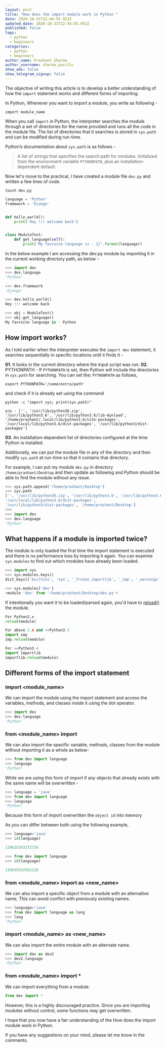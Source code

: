```yaml
---
layout: post
title: "How does the import module work in Python "
date: 2020-10-31T22:44:55.921Z
updated_date: 2020-10-31T22:44:55.951Z
published: false
tags:
  - python
  - beginners
categories:
  - python
  - beginners
author_name: Prashant Sharma
author_username: sharma_pacific
show_ads: false
show_telegram_signup: false
---
```

The objective of writing this article is to develop a better understanding of how the `import` statement works and different forms of importing.

In Python, Whenever you want to import a module, you write as following -
	
```
import module_name
```

When you call `import` in Python, the interpreter searches the module through a set of directories for the name provided and runs all the code in the module file. The list of directories that it searches is stored in `sys.path` and can be modified during run-time.

Python’s documentation about `sys.path` is as follows -

> A list of strings that specifies the search path for modules. Initialized from the environment variable `PYTHONPATH`, plus an installation-dependent default.

Now let's move to the practical, I have created a module file `dev.py` and written a few lines of code.

```shell
touch dev.py
```

```python
language = 'Python'
framework = 'Django'


def hello_world():
    print('Hey !!! welcome back')


class ModuleTest:
    def get_language(self):
        print('My favroite language is - {}'.format(language))
```

In the below example I am accessing the dev.py module by importing it in the current working directory path, as below - 

```python
>>> import dev
>>> dev.language
'Python'

>>> dev.framework
'Django'

>>> dev.hello_world()
Hey !!! welcome back

>>> obj = ModuleTest()
>>> obj.get_language()
My favroite language is - Python
```

## How import works?

As I told earlier when the interpreter executes the `import dev` statement, it searches sequentially in specific locations until it finds it - 	

**01**. It looks in the current directory where the input script was run.
**02**. PYTHONPATH - If `PYTHONPATH` is set, then Python will include the directories in `sys.path` for searching. You can set the: `PYTHONPATH` as follows,
 
```shell
export PYTHONPATH='/some/extra/path'
```

and check if it is already set using the command

```shell
python -c "import sys; print(sys.path)"

o/p - ['', '/usr/lib/python36.zip',
'/usr/lib/python3.6', '/usr/lib/python3.6/lib-dynload', '/home/prashant/.local/lib/python3.6/site-packages', '/usr/local/lib/python3.6/dist-packages', '/usr/lib/python3/dist-packages']
```

**03**. An installation-dependent list of directories configured at the time Python is installed.

Additionally, we can put the module file in any of the directory and then modify `sys.path` at run-time so that it contains that directory.

For example, I can put my module `dev.py` in directory `/home/prashant/Desktop` and then update as following and Python should be able to find the module without any issue.

```python
>>> sys.path.append('/home/prashant/Desktop')
>>> sys.path
['', '/usr/lib/python36.zip', '/usr/lib/python3.6', '/usr/lib/python3.6/lib-dynload', '/home/prashant/.local/lib/python3.6/site-packages',
'/usr/local/lib/python3.6/dist-packages',
'/usr/lib/python3/dist-packages', '/home/prashant/Desktop']
>>> 
>>> import dev
>>> dev.language
'Python'
```

## What happens if a module is imported twice?

The module is only loaded the first time the import statement is executed and there is no performance loss by importing it again. You can examine `sys.modules` to find out which modules have already been loaded.

```python
>>> import sys
>>> sys.modules.keys()
dict_keys(['builtins', 'sys', '_frozen_importlib', '_imp', '_warnings', '_thread', '_weakref', '_frozen_importlib_external', '_io', 'marshal', 'posix', 'zipimport', 'encodings', 'codecs', '_codecs', 'encodings.aliases', 'encodings.utf_8', '_signal', '__main__', 'encodings.latin_1', 'io', 'abc', '_weakrefset', 'site', 'os', 'errno', 'stat', '_stat', 'posixpath', 'genericpath', 'os.path', '_collections_abc', '_sitebuiltins', 'sysconfig', '_sysconfigdata_m_linux_x86_64-linux-gnu', '_bootlocale', '_locale', 'types', 'functools', '_functools', 'collections', 'operator', '_operator', 'keyword', 'heapq', '_heapq', 'itertools', 'reprlib', '_collections', 'weakref', 'collections.abc', 'importlib', 'importlib._bootstrap', 'importlib._bootstrap_external', 'warnings', 'importlib.util', 'importlib.abc', 'importlib.machinery', 'contextlib', 'backports', 'zope', 'sitecustomize', 'apport_python_hook', 'readline', 'atexit', 'rlcompleter', 'dev'])

>>> sys.modules['dev']
<module 'dev' from '/home/prashant/Desktop/dev.py'>
```

If intentionally you want it to be loaded/parsed again, you'd have to [reload()](https://docs.python.org/3/library/importlib.html#importlib.reload) the module.

```python
For Python2.x
reload(module)

For above 2.x and <=Python3.3
import imp
imp.reload(module)

For >=Python3.4
import importlib
importlib.reload(module)
```

## Different forms of the import statement

### import <module_name>

We can import the module using the import statement and access the variables, methods, and classes inside it using the dot operator.

```python
>>> import dev
>>> dev.language
'Python'
```

### from <module_name> import <name>
We can also import the specific variable, methods, classes from the module without importing it as a whole as below- 

```python
>>> from dev import language
>>> language
'Python'
```

While we are using this form of import if any objects that already exists with the same name will be overwritten -

```python
>>> language = 'java'
>>> from dev import language
>>> language
'Python'
```

Because this form of import overwritten the `object id` into memory

As you can differ between both using the following example, 

```python
>>> language='java'
>>> id(language)

139635543372736

>>> from dev import language
>>> id(language)

139635542592128
```

### from <module_name> import <name> as <new_name>

We can also import a specific object from a module with an alternative name, This can avoid conflict with previously existing names.

```python
>>> language='java'
>>> from dev import language as lang
>>> lang
'Python'
```

### import <module_name> as <new_name>

We can also import the entire module with an alternate name.

```python
>>> import dev as dev2
>>> dev2.language
'Python'
```

### from <module_name> import *

We can import everything from a module.

```python
from dev import *
```

However, this is a highly discouraged practice. Since you are importing modules without control, some functions may get overwritten.

I hope that you now have a fair understanding of the How does the import module work in Python.

If you have any suggestions on your mind, please let me know in the comments.